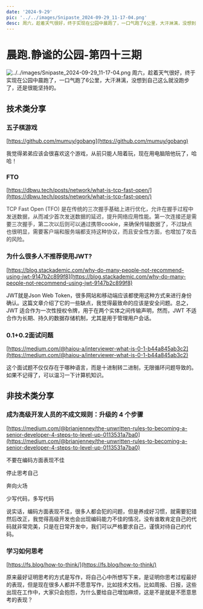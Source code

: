 ```yaml
---
date: '2024-9-29'
pic: '../../images/Snipaste_2024-09-29_11-17-04.png'
desc: 周六，趁着天气很好，终于实现在公园中晨跑了，一口气跑了6公里，大汗淋漓，没想到自己这么就没跑步了，还是很能坚持的。
---
```



# 晨跑.静谧的公园-第四十三期

![../../images/Snipaste_2024-09-29_11-17-04.png](../../images/Snipaste_2024-09-29_11-17-04.png)
周六，趁着天气很好，终于实现在公园中晨跑了，一口气跑了6公里，大汗淋漓，没想到自己这么就没跑步了，还是很能坚持的。



## 技术类分享


### 五子棋游戏


[https://github.com/mumuy/gobang](https://github.com/mumuy/gobang)



我觉得弟弟应该会很喜欢这个游戏，从前只能人陪着玩，现在用电脑陪他玩了，哈哈！





### FTO

[https://dbwu.tech/posts/network/what-is-tcp-fast-open/](https://dbwu.tech/posts/network/what-is-tcp-fast-open/)



<font style="color:rgb(51, 51, 51);">TCP Fast Open (TFO) 是在传统的三次握手基础上进行优化，允许在握手过程中发送数据，从而减少首次发送数据的延迟，提升网络应用性能。第一次连接还是需要三次握手，第二次以后则可以通过携带cookie，来确保传输数据了，不过缺点也很明显，需要客户端和服务端都支持这种协议，而且安全性方面，也增加了攻击的风险。</font>

<font style="color:rgb(51, 51, 51);"></font>

<font style="color:rgb(51, 51, 51);"></font>

### 为什么很多人不推荐使用JWT?

[https://blog.stackademic.com/why-do-many-people-not-recommend-using-jwt-9147b2c899f8](https://blog.stackademic.com/why-do-many-people-not-recommend-using-jwt-9147b2c899f8)

JWT就是Json Web Token，很多网站和移动端应该都使用这种方式来进行身份确认。这篇文章介绍了它的一些缺点，我觉得最致命的应该是安全问题。总之，JWT 适合作为一次性授权令牌，用于在两个实体之间传输声明，然而，JWT 不适合作为长期、持久的数据存储机制，尤其是用于管理用户会话。





### 0.1+0.2面试问题


[https://medium.com/@haiou-a/interviewer-what-is-0-1-b44a845ab3c2](https://medium.com/@haiou-a/interviewer-what-is-0-1-b44a845ab3c2)



这个面试题不仅仅存在于哪种语言，而是十进制转二进制，无限循环问题导致的。如果不记得了，可以温习一下计算机知识。





## 非技术类分享


### 成为高级开发人员的不成文规则：升级的 4 个步骤


[https://medium.com/@brianjenney/the-unwritten-rules-to-becoming-a-senior-developer-4-steps-to-level-up-0113531a7ba0](https://medium.com/@brianjenney/the-unwritten-rules-to-becoming-a-senior-developer-4-steps-to-level-up-0113531a7ba0)



不要在编码方面表现不佳

停止思考自己

奔向火场

少写代码，多写代码

说实话，编码方面表现不佳，很多人都会犯的问题，但是养成好习惯，就需要犯错然后改正，我觉得高级开发也会出现编码能力不佳的情况，没有谁敢肯定自己的代码就非常完美，只是在日常开发中，我们可以严格要求自己，谨慎对待自己的代码。





### 学习如何思考


[https://fs.blog/how-to-think/](https://fs.blog/how-to-think/)



原来最好证明思考的方式是写作，将自己心中所想写下来，是证明你思考过程最好的表现，但是现在很多人都并不愿意写作，比如技术文档，比如周报、日报，这些出现在工作中，大家只会抱怨，为什么要给自己增加麻烦，这是不是就是不愿意思考的表现？





